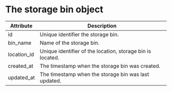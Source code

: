 # The storage bin object

| Attribute   | Description                                                |
| ----------- | ---------------------------------------------------------- |
| id          | Unique identifier the storage bin.                         |
| bin_name    | Name of the storage bin.                                   |
| location_id | Unique identifier of the location, storage bin is located. |
| created_at  | The timestamp when the storage bin was created.            |
| updated_at  | The timestamp when the storage bin was last updated.       |
